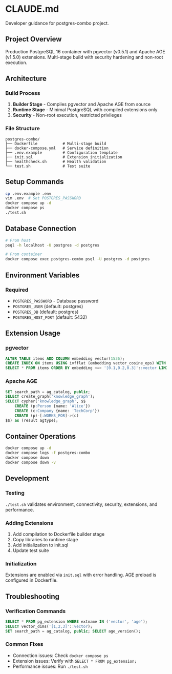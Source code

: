 # CLAUDE.md

Developer guidance for postgres-combo project.

## Project Overview

Production PostgreSQL 16 container with pgvector (v0.5.1) and Apache AGE (v1.5.0) extensions. Multi-stage build with security hardening and non-root execution.

## Architecture

### Build Process
1. **Builder Stage** - Compiles pgvector and Apache AGE from source
2. **Runtime Stage** - Minimal PostgreSQL with compiled extensions only  
3. **Security** - Non-root execution, restricted privileges

### File Structure
```
postgres-combo/
├── Dockerfile           # Multi-stage build
├── docker-compose.yml   # Service definition
├── .env.example         # Configuration template  
├── init.sql             # Extension initialization
├── healthcheck.sh       # Health validation
└── test.sh              # Test suite
```

## Setup Commands

```bash
cp .env.example .env
vim .env  # Set POSTGRES_PASSWORD
docker compose up -d
docker compose ps
./test.sh
```

## Database Connection

```bash
# From host
psql -h localhost -U postgres -d postgres

# From container
docker compose exec postgres-combo psql -U postgres -d postgres
```

## Environment Variables

### Required
- `POSTGRES_PASSWORD` - Database password
- `POSTGRES_USER` (default: postgres)
- `POSTGRES_DB` (default: postgres)
- `POSTGRES_HOST_PORT` (default: 5432)

## Extension Usage

### pgvector
```sql
ALTER TABLE items ADD COLUMN embedding vector(1536);
CREATE INDEX ON items USING ivfflat (embedding vector_cosine_ops) WITH (lists = 100);
SELECT * FROM items ORDER BY embedding <=> '[0.1,0.2,0.3]'::vector LIMIT 10;
```

### Apache AGE
```sql
SET search_path = ag_catalog, public;
SELECT create_graph('knowledge_graph');
SELECT cypher('knowledge_graph', $$
    CREATE (p:Person {name: 'Alice'}) 
    CREATE (c:Company {name: 'TechCorp'})
    CREATE (p)-[:WORKS_FOR]->(c)
$$) as (result agtype);
```

## Container Operations

```bash
docker compose up -d
docker compose logs -f postgres-combo  
docker compose down
docker compose down -v
```

## Development

### Testing
`./test.sh` validates environment, connectivity, security, extensions, and performance.

### Adding Extensions
1. Add compilation to Dockerfile builder stage
2. Copy libraries to runtime stage  
3. Add initialization to init.sql
4. Update test suite

### Initialization
Extensions are enabled via `init.sql` with error handling. AGE preload is configured in Dockerfile.

## Troubleshooting

### Verification Commands
```sql
SELECT * FROM pg_extension WHERE extname IN ('vector', 'age');
SELECT vector_dims('[1,2,3]'::vector);
SET search_path = ag_catalog, public; SELECT age_version();
```

### Common Fixes
- Connection issues: Check `docker compose ps`
- Extension issues: Verify with `SELECT * FROM pg_extension;`
- Performance issues: Run `./test.sh`